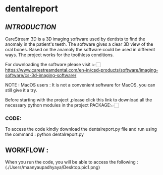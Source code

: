 # dentalreport
## *INTRODUCTION*

CareStream 3D is a 3D imaging software used by dentists to find the anomaly in the patient's teeth. The software gives a clear 3D view of the oral bones. Based on the anamoly the software could be used in different ways. The project works for the toothless conditions.

For downloading the software please visit :👉🏻https://www.carestreamdental.com/en-in/csd-products/software/imaging-software/cs-3d-imaging-software/

NOTE : MacOS users : It is not a convenient software for MacOS, you can still give it a try.

Before starting with the project ,please click this link to download all the necessary python modules in the project
PACKAGE:👉🏻
### CODE: 
To access the code kindly download the dentalreport.py file and run using the command : python dentalreport.py

## WORKFLOW :
When you run the code, you will be able to access the following :
(./Users/maanyaupadhyaya/Desktop.pic1.png)

